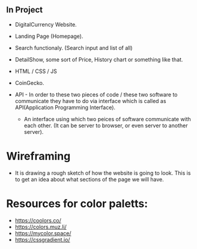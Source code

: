 ## In Project
- DigitalCurrency Website.
- Landing Page (Homepage).
- Search functionaly. (Search input and list of all)
- DetailShow, some sort of Price, History
chart or something like that. 

- HTML / CSS / JS

- CoinGecko.

- API - In order to these two pieces of code / these two software to communicate they have to do via interface which is called as API(Application Programming Interface).

    - An interface using which two peices of software communicate with each other. (It can be server to browser, or even server to another server).

# Wireframing
- It is drawing a rough sketch of how the website is going to look. This is to get an idea about what sections of the page we will have. 

# Resources for color paletts:
- https://coolors.co/
- https://colors.muz.li/
- https://mycolor.space/
- https://cssgradient.io/

